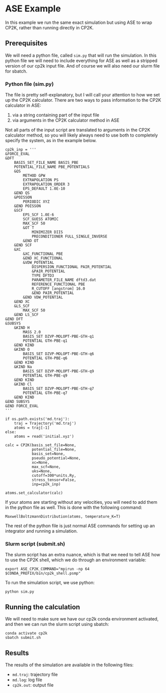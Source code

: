 # ASE Example
In this example we run the same exact simulation but using ASE to wrap CP2K, rather than running directly in CP2K.

## Prerequisites
We will need a python file, called ```sim.py``` that will run the simulation. In this
python file we will need to include everything for ASE as well as a stripped version of our cp2k input file. And of course we will also need our slurm file for sbatch.

### Python file (sim.py)
The file is pretty self-explanatory, but I will call your attention to how we set up the CP2K calculator. There are two ways to pass information to the CP2K calculator in ASE:
1. via a string containing part of the input file
2. via arguments in the CP2K calculator method in ASE

Not all parts of the input script are translated to arguments in the CP2K calculator method, so you will likely always need to use both to completely specify the system, as in the example below.
```
cp2k_inp = '''
&FORCE_EVAL
&DFT
    BASIS_SET_FILE_NAME BASIS_PBE
    POTENTIAL_FILE_NAME PBE_POTENTIALS
    &QS
        METHOD GPW
        EXTRAPOLATION PS
        EXTRAPOLATION_ORDER 3
        EPS_DEFAULT 1.0E-10
    &END QS
    &POISSON
        PERIODIC XYZ
    &END POISSON
    &SCF
        EPS_SCF 1.0E-6
        SCF_GUESS ATOMIC
        MAX_SCF 50
        &OT T
            MINIMIZER DIIS
            PRECONDITIONER FULL_SINGLE_INVERSE
        &END OT
    &END SCF
    &XC
        &XC_FUNCTIONAL PBE
        &END XC_FUNCTIONAL
        &VDW_POTENTIAL
            DISPERSION_FUNCTIONAL PAIR_POTENTIAL
            &PAIR_POTENTIAL
            TYPE DFTD3
            PARAMETER_FILE_NAME dftd3.dat
            REFERENCE_FUNCTIONAL PBE
            R_CUTOFF [angstrom] 16.0
            &END PAIR_POTENTIAL
        &END VDW_POTENTIAL
    &END XC
    &LS_SCF
        MAX_SCF 50
    &END LS_SCF
&END DFT
&SUBSYS
    &KIND H
        MASS 2.0
        BASIS_SET DZVP-MOLOPT-PBE-GTH-q1
        POTENTIAL GTH-PBE-q1
    &END KIND
    &KIND O
        BASIS_SET DZVP-MOLOPT-PBE-GTH-q6
        POTENTIAL GTH-PBE-q6
    &END KIND
    &KIND Na
        BASIS_SET DZVP-MOLOPT-PBE-GTH-q9
        POTENTIAL GTH-PBE-q9
    &END KIND
    &KIND Cl
        BASIS_SET DZVP-MOLOPT-PBE-GTH-q7
        POTENTIAL GTH-PBE-q7
    &END KIND
&END SUBSYS
&END FORCE_EVAL
'''

if os.path.exists('md.traj'):
    traj = Trajectory('md.traj')
    atoms = traj[-1]
else:
    atoms = read('initial.xyz')

calc = CP2K(basis_set_file=None,
            potential_file=None,
            basis_set=None,
            pseudo_potential=None,
            xc=None,
            max_scf=None,
            uks=None,
            cutoff=300*units.Ry,
            stress_tensor=False,
            inp=cp2k_inp)

atoms.set_calculator(calc)
```
If your atoms are starting without any velocities, you will need to add them in the python file as well. This is done with the following command:
```
MaxwellBoltzmannDistribution(atoms, temperature_K=T)
```
The rest of the python file is just normal ASE commands for setting up an integrator and running a simulation.

### Slurm script (submit.sh)
The slurm script has an extra nuance, which is that we need to tell ASE how to use the CP2K shell, which we do through an environment variable:
```
export ASE_CP2K_COMMAND="mpirun -np 64 $CONDA_PREFIX/bin/cp2k_shell.psmp"
```
To run the simulation script, we use python:
```
python sim.py
```

## Running the calculation
We will need to make sure we have our cp2k conda environment activated, and then we can run the slurm script using sbatch:
```
conda activate cp2k
sbatch submit.sh
```

## Results
The results of the simulation are available in the following files:
* ```md.traj```: trajectory file
* ```md.log```: log file
* ```cp2k.out```: output file